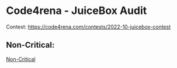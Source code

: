 # Code4rena - JuiceBox Audit 

Contest: https://code4rena.com/contests/2022-10-juicebox-contest

## Non-Critical:

[Non-Critical](https://github.com/cryptostaker2/blockchain-audits/blob/main/code4rena/2022-10-Juicebox/Non-Critical.md)




